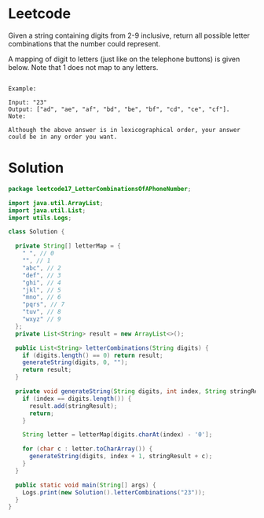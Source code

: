 # Leetcode

Given a string containing digits from 2-9 inclusive, return all possible letter combinations that the number could represent.

A mapping of digit to letters (just like on the telephone buttons) is given below. Note that 1 does not map to any letters.


```

Example:

Input: "23"
Output: ["ad", "ae", "af", "bd", "be", "bf", "cd", "ce", "cf"].
Note:

Although the above answer is in lexicographical order, your answer could be in any order you want.

```

# Solution


```java
package leetcode17_LetterCombinationsOfAPhoneNumber;

import java.util.ArrayList;
import java.util.List;
import utils.Logs;

class Solution {

  private String[] letterMap = {
    " ", // 0
    "", // 1
    "abc", // 2
    "def", // 3
    "ghi", // 4
    "jkl", // 5
    "mno", // 6
    "pqrs", // 7
    "tuv", // 8
    "wxyz" // 9
  };
  private List<String> result = new ArrayList<>();

  public List<String> letterCombinations(String digits) {
    if (digits.length() == 0) return result;
    generateString(digits, 0, "");
    return result;
  }

  private void generateString(String digits, int index, String stringResult) {
    if (index == digits.length()) {
      result.add(stringResult);
      return;
    }

    String letter = letterMap[digits.charAt(index) - '0'];

    for (char c : letter.toCharArray()) {
      generateString(digits, index + 1, stringResult + c);
    }
  }

  public static void main(String[] args) {
    Logs.print(new Solution().letterCombinations("23"));
  }
}

```
